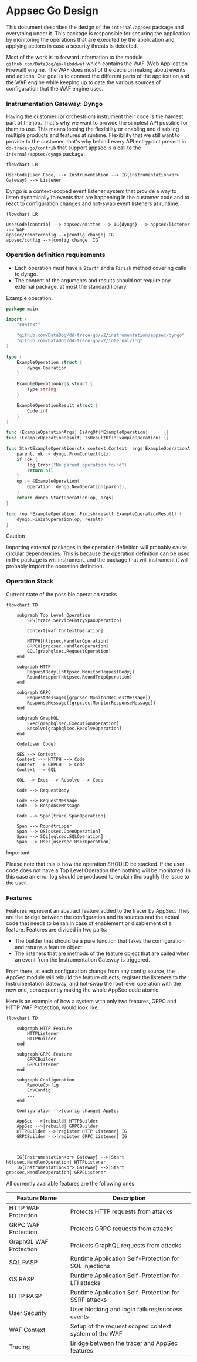 # Appsec Go Design

This document describes the design of the `internal/appsec` package and everything under it. This package is responsible
for securing the application by monitoring the operations that are executed by the application and applying actions in
case a security threats is detected.

Most of the work is to forward information to the module `github.com/DataDog/go-libddwaf` which contains the WAF
(Web Application Firewall) engine. The WAF does most of the decision making about events and actions. Our goal is to
connect the different parts of the application and the WAF engine while keeping up to date the various sources of
configuration that the WAF engine uses.

### Instrumentation Gateway: Dyngo

Having the customer (or orchestrion) instrument their code is the hardest part of the job. That's why we want to provide
the simplest API possible for them to use. This means loosing the flexibility or enabling and disabling multiple
products and features at runtime. Flexibility that we still want to provide to the customer, that's why behind every
API entrypoint present in `dd-trace-go/contrib` that support appsec is a call to the `internal/appsec/dyngo` package.

```mermaid
flowchart LR

UserCode[User Code] --> Instrumentation --> IG{Instrumentation<br> Gateway} --> Listener
```

Dyngo is a context-scoped event listener system that provide a way to listen dynamically to events that are happening in
the customer code and to react to configuration changes and hot-swap event listeners at runtime.

```mermaid
flowchart LR

UserCode[contrib] --> appsec/emitter --> IG{dyngo} --> appsec/listener --> WAF
appsec/remoteconfig -->|config change| IG
appsec/config -->|config change| IG
```

### Operation definition requirements

* Each operation must have a `Start*` and a `Finish` method covering calls to dyngo.
* The content of the arguments and results should not require any external package, at most the standard library.

Example operation:

```go
package main

import (
	"context"

	"github.com/DataDog/dd-trace-go/v2/instrumentation/appsec/dyngo"
	"github.com/DataDog/dd-trace-go/v2/internal/log"
)

type (
	ExampleOperation struct {
		dyngo.Operation
	}

	ExampleOperationArgs struct {
		Type string
	}

	ExampleOperationResult struct {
		Code int
	}
)

func (ExampleOperationArgs) IsArgOf(*ExampleOperation)      {}
func (ExampleOperationResult) IsResultOf(*ExampleOperation) {}

func StartExampleOperation(ctx context.Context, args ExampleOperationArgs) *ExampleOperation {
	parent, ok := dyngo.FromContext(ctx)
	if !ok {
		log.Error("No parent operation found")
		return nil
	}
	op := &ExampleOperation{
		Operation: dyngo.NewOperation(parent),
	}
	return dyngo.StartOperation(op, args)
}

func (op *ExampleOperation) Finish(result ExampleOperationResult) {
	dyngo.FinishOperation(op, result)
}
```

> [!CAUTION]
> Importing external packages in the operation definition will probably cause circular dependencies. This is because
> the operation definition can be used in the package is will instrument, and the package that will instrument it will
> probably import the operation definition.

### Operation Stack

Current state of the possible operation stacks

```mermaid
flowchart TD

    subgraph Top Level Operation
        SES[trace.ServiceEntrySpanOperation]

        Context[waf.ContextOperation]

        HTTPH[httpsec.HandlerOperation]
        GRPCH[grpcsec.HandlerOperation]
        GQL[graphqlsec.RequestOperation]
    end

    subgraph HTTP
        RequestBody([httpsec.MonitorRequestBody])
        Roundtripper[httpsec.RoundTripOperation]
    end

    subgraph GRPC
        RequestMessage([grpcsec.MonitorRequestMessage])
        ResponseMessage([grpcsec.MonitorResponseMessage])
    end

    subgraph GraphQL
        Exec[graphqlsec.ExecutionOperation]
        Resolve[graphqlsec.ResolveOperation]
    end

    Code{User Code}

    SES --> Context
    Context --> HTTPH --> Code
    Context --> GRPCH --> Code
    Context --> GQL

    GQL --> Exec --> Resolve --> Code

    Code --> RequestBody

    Code --> RequestMessage
    Code --> ResponseMessage

    Code --> Span[trace.SpanOperation]

    Span --> Roundtripper
    Span --> OS[ossec.OpenOperation]
    Span --> SQL[sqlsec.SQLOperation]
    Span --> User[usersec.UserOperation]
```

> [!IMPORTANT]
> Please note that this is how the operation SHOULD be stacked. If the user code does not have a Top Level Operation
> then nothing will be monitored. In this case an error log should be produced to explain thoroughly the issue to
> the user.

### Features

Features represent an abstract feature added to the tracer by AppSec. They are the bridge between the configuration and
its sources
and the actual code that needs to be ran in case of enablement or disablement of a feature. Features are divided in two
parts:

- The builder that should be a pure function that takes the configuration and returns a feature object.
- The listeners that are methods of the feature object that are called when an event from the Instrumentation Gateway is
  triggered.

From there, at each configuration change from any config source, the AppSec module will rebuild the feature objects,
register the listeners to the Instrumentation Gateway, and hot-swap the root level operation with the new one,
consequently making the whole AppSec code atomic.

Here is an example of how a system with only two features, GRPC and HTTP WAF Protection, would look like:

```mermaid
flowchart TD

    subgraph HTTP Feature
        HTTPListener
        HTTPBuilder
    end

    subgraph GRPC Feature
        GRPCBuilder
        GRPCListener
    end

    subgraph Configuration
        RemoteConfig
        EnvConfig
        ...
    end

    Configuration -->|config change| AppSec

    AppSec -->|rebuild| HTTPBuilder
    AppSec -->|rebuild| GRPCBuilder
    HTTPBuilder -->|register HTTP Listener| IG
    GRPCBuilder -->|register GRPC Listener| IG



    IG{Instrumentation<br> Gateway} -->|Start httpsec.HandlerOperation| HTTPListener
    IG{Instrumentation<br> Gateway} -->|Start grpcsec.HandlerOperation| GRPCListener
```

All currently available features are the following ones:

| Feature Name           | Description                                            |
|------------------------|--------------------------------------------------------|
| HTTP WAF Protection    | Protects HTTP requests from attacks                    |
| GRPC WAF Protection    | Protects GRPC requests from attacks                    |
| GraphQL WAF Protection | Protects GraphQL requests from attacks                 |
| SQL RASP               | Runtime Application Self-Protection for SQL injections |
| OS RASP                | Runtime Application Self-Protection for LFI attacks    |
| HTTP RASP              | Runtime Application Self-Protection for SSRF attacks   |
| User Security          | User blocking and login failures/success events        |
| WAF Context            | Setup of the request scoped context system of the WAF  |
| Tracing                | Bridge between the tracer and AppSec features          |

